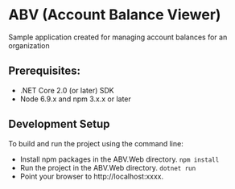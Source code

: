 # ABV (Account Balance Viewer)
Sample application created for managing account balances for an organization


## Prerequisites:

- .NET Core 2.0 (or later) SDK
- Node 6.9.x and npm 3.x.x or later

## Development Setup

To build and run the project using the command line:

- Install npm packages in the ABV.Web directory. ``` npm install ```
- Run the project in the ABV.Web directory. ``` dotnet run ```
- Point your browser to http://localhost:xxxx.
